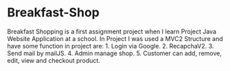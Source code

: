 # Breakfast-Shop
Breakfast Shopping is a first assignment project when I learn Project Java Website Application at a school.
In Project I was used a MVC2 Structure and have some function in project are:
          1. Login via Google.
          2. RecapchaV2.
          3. Send mail by mailJS.
          4. Admin manage shop.
          5. Customer can add, remove, edit, view and checkout product.
